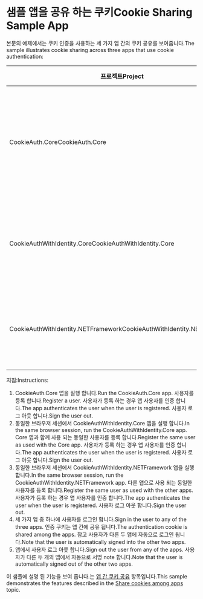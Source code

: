 # <a name="cookie-sharing-sample-app"></a><span data-ttu-id="25c71-101">샘플 앱을 공유 하는 쿠키</span><span class="sxs-lookup"><span data-stu-id="25c71-101">Cookie Sharing Sample App</span></span>

<span data-ttu-id="25c71-102">본문의 예제에서는 쿠키 인증을 사용하는 세 가지 앱 간의 쿠키 공유를 보여줍니다.</span><span class="sxs-lookup"><span data-stu-id="25c71-102">The sample illustrates cookie sharing across three apps that use cookie authentication:</span></span>

| <span data-ttu-id="25c71-103">프로젝트</span><span class="sxs-lookup"><span data-stu-id="25c71-103">Project</span></span>                             | <span data-ttu-id="25c71-104">설명</span><span class="sxs-lookup"><span data-stu-id="25c71-104">Description</span></span> |
| ----------------------------------- | ----------- |
| <span data-ttu-id="25c71-105">CookieAuth.Core</span><span class="sxs-lookup"><span data-stu-id="25c71-105">CookieAuth.Core</span></span>                     | <span data-ttu-id="25c71-106">ASP.NET Core Id를 사용 하지 않고 ASP.NET Core Razor 페이지 앱</span><span class="sxs-lookup"><span data-stu-id="25c71-106">ASP.NET Core Razor Pages app without using ASP.NET Core Identity</span></span> |
| <span data-ttu-id="25c71-107">CookieAuthWithIdentity.Core</span><span class="sxs-lookup"><span data-stu-id="25c71-107">CookieAuthWithIdentity.Core</span></span>         | <span data-ttu-id="25c71-108">ASP.NET Core Id 사용 하 여 ASP.NET Core MVC 앱</span><span class="sxs-lookup"><span data-stu-id="25c71-108">ASP.NET Core MVC app with ASP.NET Core Identity</span></span> |
| <span data-ttu-id="25c71-109">CookieAuthWithIdentity.NETFramework</span><span class="sxs-lookup"><span data-stu-id="25c71-109">CookieAuthWithIdentity.NETFramework</span></span> | <span data-ttu-id="25c71-110">ASP.NET Id를 사용 하 여 Asp.net MVC 앱</span><span class="sxs-lookup"><span data-stu-id="25c71-110">ASP.NET Framework MVC app with ASP.NET Identity</span></span> |

<span data-ttu-id="25c71-111">지침:</span><span class="sxs-lookup"><span data-stu-id="25c71-111">Instructions:</span></span>

1. <span data-ttu-id="25c71-112">CookieAuth.Core 앱을 실행 합니다.</span><span class="sxs-lookup"><span data-stu-id="25c71-112">Run the CookieAuth.Core app.</span></span> <span data-ttu-id="25c71-113">사용자를 등록 합니다.</span><span class="sxs-lookup"><span data-stu-id="25c71-113">Register a user.</span></span> <span data-ttu-id="25c71-114">사용자가 등록 하는 경우 앱 사용자를 인증 합니다.</span><span class="sxs-lookup"><span data-stu-id="25c71-114">The app authenticates the user when the user is registered.</span></span> <span data-ttu-id="25c71-115">사용자 로그 아웃 합니다.</span><span class="sxs-lookup"><span data-stu-id="25c71-115">Sign the user out.</span></span>
1. <span data-ttu-id="25c71-116">동일한 브라우저 세션에서 CookieAuthWithIdentity.Core 앱을 실행 합니다.</span><span class="sxs-lookup"><span data-stu-id="25c71-116">In the same browser session, run the CookieAuthWithIdentity.Core app.</span></span> <span data-ttu-id="25c71-117">Core 앱과 함께 사용 되는 동일한 사용자를 등록 합니다.</span><span class="sxs-lookup"><span data-stu-id="25c71-117">Register the same user as used with the Core app.</span></span> <span data-ttu-id="25c71-118">사용자가 등록 하는 경우 앱 사용자를 인증 합니다.</span><span class="sxs-lookup"><span data-stu-id="25c71-118">The app authenticates the user when the user is registered.</span></span> <span data-ttu-id="25c71-119">사용자 로그 아웃 합니다.</span><span class="sxs-lookup"><span data-stu-id="25c71-119">Sign the user out.</span></span>
1. <span data-ttu-id="25c71-120">동일한 브라우저 세션에서 CookieAuthWithIdentity.NETFramework 앱을 실행 합니다.</span><span class="sxs-lookup"><span data-stu-id="25c71-120">In the same browser session, run the CookieAuthWithIdentity.NETFramework app.</span></span> <span data-ttu-id="25c71-121">다른 앱으로 사용 되는 동일한 사용자를 등록 합니다.</span><span class="sxs-lookup"><span data-stu-id="25c71-121">Register the same user as used with the other apps.</span></span> <span data-ttu-id="25c71-122">사용자가 등록 하는 경우 앱 사용자를 인증 합니다.</span><span class="sxs-lookup"><span data-stu-id="25c71-122">The app authenticates the user when the user is registered.</span></span> <span data-ttu-id="25c71-123">사용자 로그 아웃 합니다.</span><span class="sxs-lookup"><span data-stu-id="25c71-123">Sign the user out.</span></span>
1. <span data-ttu-id="25c71-124">세 가지 앱 중 하나에 사용자를 로그인 합니다.</span><span class="sxs-lookup"><span data-stu-id="25c71-124">Sign in the user to any of the three apps.</span></span> <span data-ttu-id="25c71-125">인증 쿠키는 앱 간에 공유 됩니다.</span><span class="sxs-lookup"><span data-stu-id="25c71-125">The authentication cookie is shared among the apps.</span></span> <span data-ttu-id="25c71-126">참고 사용자가 다른 두 앱에 자동으로 로그인 됩니다.</span><span class="sxs-lookup"><span data-stu-id="25c71-126">Note that the user is automatically signed into the other two apps.</span></span>
1. <span data-ttu-id="25c71-127">앱에서 사용자 로그 아웃 합니다.</span><span class="sxs-lookup"><span data-stu-id="25c71-127">Sign out the user from any of the apps.</span></span> <span data-ttu-id="25c71-128">사용자가 다른 두 개의 앱에서 자동으로 서명 note 합니다.</span><span class="sxs-lookup"><span data-stu-id="25c71-128">Note that the user is automatically signed out of the other two apps.</span></span>

<span data-ttu-id="25c71-129">이 샘플에 설명 된 기능을 보여 줍니다.는 [앱 간 쿠키 공유](https://docs.microsoft.com/aspnet/core/security/cookie-sharing) 항목입니다.</span><span class="sxs-lookup"><span data-stu-id="25c71-129">This sample demonstrates the features described in the [Share cookies among apps](https://docs.microsoft.com/aspnet/core/security/cookie-sharing) topic.</span></span>
